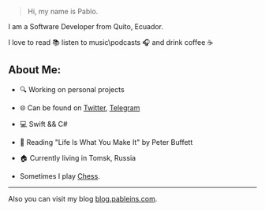 > Hi, my name is Pablo.

I am a Software Developer from Quito, Ecuador.

I love to read 📚 listen to music\podcasts 🎧 and drink coffee ☕️

## About Me:
- 🔍 Working on personal projects
- 🌐 Can be found on [Twitter](https://twitter.com/pablinme), [Telegram](https://t.me/pablinme)
- 💻 Swift && C#
- 📖 Reading "Life Is What You Make It" by Peter Buffett
- 🏠 Currently living in Tomsk, Russia

- Sometimes I play [Chess](https://www.chess.com/member/pablinme). 

------

Also you can visit my blog [blog.pableins.com](https://blog.pableins.com/).

<!--  [Blog RSS](https://pableins.com/feed/)  -->

<!--  ![Pablo's github stats](https://github-readme-stats.vercel.app/api?username=pablinme&show_icons=true&count_private=true&hide=issues,prs)  -->

